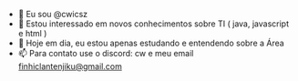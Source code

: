 - 👋 Eu sou @cwicsz
- 👀 Estou interessado em novos conhecimentos sobre TI ( java, javascript e html )
- 🌱 Hoje em dia, eu estou apenas estudando e entendendo sobre a Área
- 📫 Para contato use o discord: cw e meu email finhiclantenjiku@gmail.com

<!---
cwicsz/cwicsz is a ✨ special ✨ repository because its `README.md` (this file) appears on your GitHub profile.
You can click the Preview link to take a look at your changes.
--->
